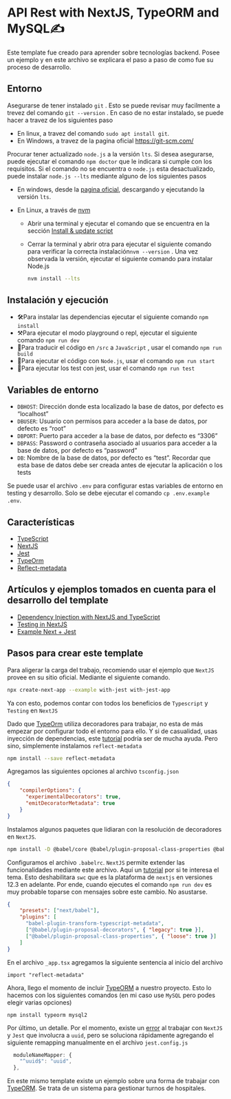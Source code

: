 # API Rest with NextJS, TypeORM  and MySQL:writing_hand:

Este template fue creado para aprender sobre tecnologías backend. Posee un ejemplo y en este archivo se explicara el paso a paso de como fue su proceso de desarrollo.

## Entorno

Asegurarse de tener instalado `git` . Esto se puede revisar muy facilmente a trevez del comando `git --version` . En caso de no estar instalado, se puede hacer a travez de los siguientes paso

- En linux, a travez del comando `sudo apt install git`.
- En Windows, a travez de la pagina oficial https://git-scm.com/

Procurar tener actualizado `node.js` a la versión `lts`. Si desea asegurarse, puede ejecutar el comando `npm doctor` que le indicara si cumple con los requisitos. Si el comando no se encuentra o `node.js` esta desactualizado, puede instalar `node.js --lts` mediante alguno de los siguientes pasos

- En windows, desde la [pagina oficial](https://nodejs.org/en/), descargando y ejecutando la versión `lts`.

- En Linux, a través de [nvm](https://github.com/nvm-sh/nvm) 

  - Abrir una terminal y ejecutar el comando que se encuentra en la sección [Install & update script](https://github.com/nvm-sh/nvm#install--update-script)

  - Cerrar la terminal y abrir otra para ejecutar el siguiente comando para verificar la correcta instalación`nvm --version` . Una vez observada la versión, ejecutar el siguiente comando para instalar Node.js

    ```bash
    nvm install --lts
    ```


## Instalación y ejecución

- 🛠Para instalar las dependencias ejecutar el siguiente comando `npm install`
- ⚒Para ejecutar el modo playground o repl, ejecutar el siguiente comando `npm run dev`
- 🔧Para traducir el código en `/src` a `JavaScript` , usar el comando `npm run build`
- 🔑Para ejecutar el código con `Node.js`, usar el comando `npm run start`
- 🧪Para ejecutar los test con jest, usar el comando `npm run test`

## Variables de entorno

- `DBHOST`: Dirección donde esta localizado la base de datos, por defecto es “localhost”
- `DBUSER`: Usuario con permisos para acceder a la base de datos, por defecto es “root”
- `DBPORT`: Puerto para acceder a la base de datos, por defecto es “3306”
- `DBPASS`: Password o contraseña asociado al usuarios para acceder a la base de datos, por defecto es “password”
- `DB`: Nombre de la base de datos, por defecto es “test”. Recordar que esta base de datos debe ser creada antes de ejecutar la aplicación o los tests

Se puede usar el archivo `.env` para configurar estas variables de entorno en testing y desarrollo. Solo se debe ejecutar el comando `cp .env.example .env`.

## Características

- [TypeScript](https://www.typescriptlang.org/)
- [NextJS](https://nextjs.org/)
- [Jest](https://jestjs.io/)
- [TypeOrm](https://typeorm.io/)
- [Reflect-metadata](https://www.npmjs.com/package/reflect-metadata)

## Artículos y ejemplos  tomados en cuenta para el desarrollo del template

- [Dependency Injection with NextJS and TypeScript](https://himynameistim.com/blog/dependency-injection-with-nextjs-and-typescript)
- [Testing in NextJS](https://nextjs.org/docs/testing)
- [Example Next + Jest](https://github.com/vercel/next.js/tree/canary/examples/with-jest)

## Pasos para crear este template

Para aligerar la carga del trabajo, recomiendo usar el ejemplo que `NextJS` provee en su sitio oficial. Mediante el siguiente comando. 

```bash
npx create-next-app --example with-jest with-jest-app
```

Ya con esto, podemos contar con todos los beneficios de `Typescript` y `Testing` en `NextJS`

Dado que [TypeOrm](https://typeorm.io/) utiliza decoradores para trabajar, no esta de más empezar por configurar todo el entorno para ello. Y si de casualidad, usas inyección de dependencias, este [tutorial](https://himynameistim.com/blog/dependency-injection-with-nextjs-and-typescript) podría ser de mucha ayuda. Pero sino, simplemente instalamos `reflect-metadata`

```bash
npm install --save reflect-metadata
```

Agregamos las siguientes opciones al archivo `tsconfig.json`

```json
{
    "compilerOptions": {
      "experimentalDecorators": true,
      "emitDecoratorMetadata": true
    }
}
```

Instalamos algunos paquetes que lidiaran con la resolución de decoradores en `NextJS`.

```bash
npm install -D @babel/core @babel/plugin-proposal-class-properties @babel/plugin-proposal-decorators babel-plugin-transform-typescript-metadata
```

Configuramos el archivo `.babelrc`. `NextJS` permite extender las funcionalidades mediante este archivo. Aquí un [tutorial](https://nextjs.org/docs/advanced-features/customizing-babel-config) por si te interesa el tema. Esto deshabilitara `swc` que es la plataforma de `nextjs` en versiones 12.3 en adelante. Por ende, cuando ejecutes el comando `npm run dev` es muy probable toparse con mensajes sobre este cambio. No asustarse.

```json
{
    "presets": ["next/babel"],
    "plugins": [
      "babel-plugin-transform-typescript-metadata",
      ["@babel/plugin-proposal-decorators", { "legacy": true }],
      ["@babel/plugin-proposal-class-properties", { "loose": true }]
    ]
}
```

En el archivo `_app.tsx` agregamos la siguiente sentencia al inicio del archivo

```
import "reflect-metadata"
```

Ahora, llego el momento de incluir [TypeORM](https://typeorm.io/) a nuestro proyecto. Esto lo hacemos con los siguientes comandos (en mi caso use `MySQL` pero podes elegir varias opciones)

```
npm install typeorm mysql2
```

Por último, un detalle. Por el momento, existe un [error](https://github.com/uuidjs/uuid/issues/451) al trabajar con `NextJS` y `Jest` que involucra a `uuid`, pero se soluciona rápidamente agregando el siguiente remapping manualmente en el archivo `jest.config.js`

```js
  moduleNameMapper: {
    "^uuid$": "uuid",
  },
```

En este mismo template existe un ejemplo sobre una forma de trabajar con [TypeORM](https://typeorm.io/). Se trata de un sistema para gestionar turnos de hospitales. 
